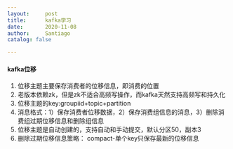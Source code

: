 ```yaml
---
layout:     post
title:      kafka学习
date:       2020-11-08
author:     Santiago
catalog: false

---
```

#### kafka位移
1. 位移主题主要保存消费者的位移信息，即消费的位置
2. 老版本依赖zk，但是zk不适合高频写操作，而kafka天然支持高频写和持久化
3. 位移主题的key:groupiid+topic+partition
4. 消息格式：1）保存消费者位移数据，2）保存消费组信息的消息，3）删除消费组过期位移信息和删除组信息
5. 位移主题是自动创建的，支持自动和手动提交，默认分区50，副本3
6. 删除过期位移信息策略： compact-单个key只保存最新的位移信息